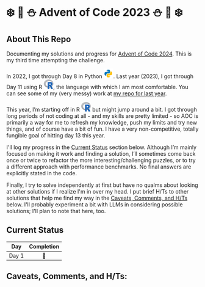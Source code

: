 # :snowflake: :christmas_tree: :snowman: Advent of Code 2023 :snowman: :christmas_tree: :snowflake:

## About This Repo

Documenting my solutions and progress for [Advent of Code
2024](https://adventofcode.com/2023/). This is my third time attempting
the challenge.

In 2022, I got through Day 8 in Python
<img src="images/python.svg" alt="Python symbol" width="25" height="25"/>.
Last year (2023), I got through Day 11 using R <img src="images/R_logo.png" alt="R symbol" width="25" height="25"/>, the language with which I am most comfortable. You can see some of my (very messy) work at [my repo for last year](https://github.com/burrowsdt/advent2023).

This year, I’m starting off in R
<img src="images/R_logo.png" alt="R symbol" width="25" height="25"/> but
might jump around a bit. I got through long periods of not coding at all - and my skills are pretty limited - so AOC is primarily a way for me to refresh my knowledge, push my limits and try new things, and of course have a bit of fun. I have a very non-competitive, totally fungible goal of hitting day 13 this year.

I'll log my progress in the [Current Status](#current-status) section below. Although I’m mainly focused on making it work and finding a solution,
I’ll sometimes come back once or twice to refactor the more
interesting/challenging puzzles, or to try a different approach with
performance benchmarks. No final answers are explicitly stated in the
code.

Finally, I try to solve independently at first but have no qualms about looking at other solutions if I realize I'm in over my head. I put brief H/Ts to other solutions that help me find my way in the [Caveats, Comments, and H/Ts](#caveats-comments-and-hts) below. I'll probably experiment a bit with LLMs in considering possible solutions; I'll plan to note that here, too.

## Current Status

| Day    |    Completion     |
|--------|:-----------------:|
| Day 1  |   :monocle_face:  |


## Caveats, Comments, and H/Ts:

